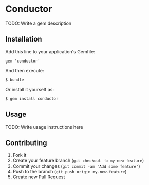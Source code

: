 # Conductor

TODO: Write a gem description

## Installation

Add this line to your application's Gemfile:

    gem 'conductor'

And then execute:

    $ bundle

Or install it yourself as:

    $ gem install conductor

## Usage

TODO: Write usage instructions here

## Contributing

1. Fork it
2. Create your feature branch (`git checkout -b my-new-feature`)
3. Commit your changes (`git commit -am 'Add some feature'`)
4. Push to the branch (`git push origin my-new-feature`)
5. Create new Pull Request

